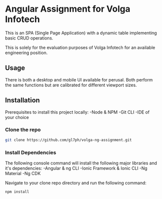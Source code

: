# Angular Assignment for Volga Infotech

This is an SPA (Single Page Application) with a dynamic table implementing basic CRUD operations.

This is solely for the evaluation purposes of Volga Infotech for an available engineering position.

## Usage

There is both a desktop and mobile UI available for perusal.
Both perform the same functions but are calibrated for different viewport sizes.

## Installation
Prerequisites to install this project locally:
-Node & NPM
-Git CLI
-IDE of your choice

### Clone the repo

```bash
git clone https://github.com/gl7ph/volga-ng-assignment.git
```

### Install Dependencies

The following console command will install the following major libraries and it's dependencies:
-Angular & ng CLI
-Ionic Framework & Ionic CLI
-Ng Material
-Ng CDK

Navigate to your clone repo directory and run the following command:

```bash
npm install
```
